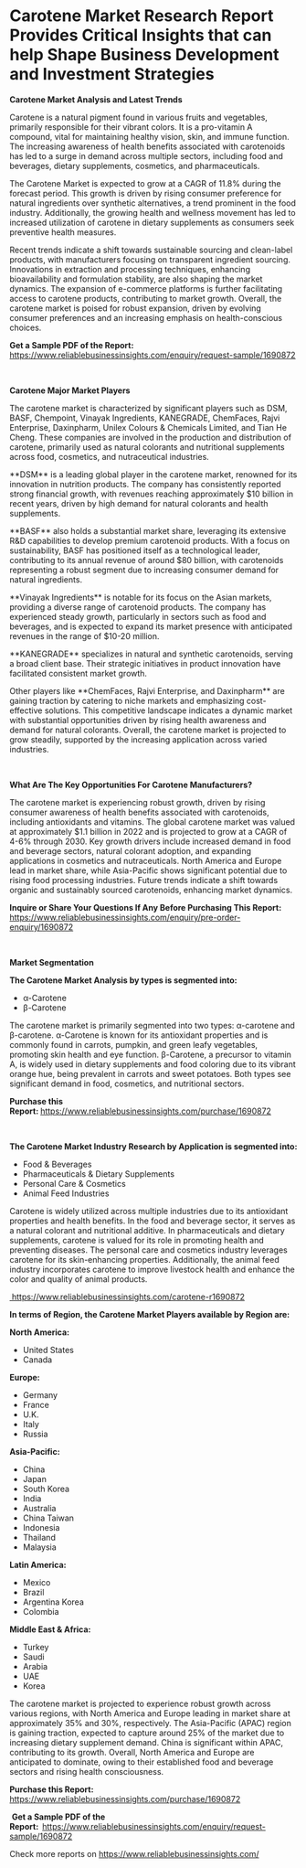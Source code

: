 <p><h1>Carotene Market Research Report Provides Critical Insights that can help Shape Business Development and Investment Strategies</h1></p><p><strong>Carotene Market Analysis and Latest Trends</strong></p>
<p><p>Carotene is a natural pigment found in various fruits and vegetables, primarily responsible for their vibrant colors. It is a pro-vitamin A compound, vital for maintaining healthy vision, skin, and immune function. The increasing awareness of health benefits associated with carotenoids has led to a surge in demand across multiple sectors, including food and beverages, dietary supplements, cosmetics, and pharmaceuticals.</p><p>The Carotene Market is expected to grow at a CAGR of 11.8% during the forecast period. This growth is driven by rising consumer preference for natural ingredients over synthetic alternatives, a trend prominent in the food industry. Additionally, the growing health and wellness movement has led to increased utilization of carotene in dietary supplements as consumers seek preventive health measures.</p><p>Recent trends indicate a shift towards sustainable sourcing and clean-label products, with manufacturers focusing on transparent ingredient sourcing. Innovations in extraction and processing techniques, enhancing bioavailability and formulation stability, are also shaping the market dynamics. The expansion of e-commerce platforms is further facilitating access to carotene products, contributing to market growth. Overall, the carotene market is poised for robust expansion, driven by evolving consumer preferences and an increasing emphasis on health-conscious choices.</p></p>
<p><strong>Get a Sample PDF of the Report:&nbsp;</strong> <a href="https://www.reliablebusinessinsights.com/enquiry/request-sample/1690872?utm_campaign=3499&utm_medium=2&utm_source=Github&utm_content=ia&utm_term=31032025&utm_id=carotene">https://www.reliablebusinessinsights.com/enquiry/request-sample/1690872</a></p>
<p>&nbsp;</p>
<p><strong>Carotene Major Market Players</strong></p>
<p><p>The carotene market is characterized by significant players such as DSM, BASF, Chempoint, Vinayak Ingredients, KANEGRADE, ChemFaces, Rajvi Enterprise, Daxinpharm, Unilex Colours & Chemicals Limited, and Tian He Cheng. These companies are involved in the production and distribution of carotene, primarily used as natural colorants and nutritional supplements across food, cosmetics, and nutraceutical industries.</p><p>**DSM** is a leading global player in the carotene market, renowned for its innovation in nutrition products. The company has consistently reported strong financial growth, with revenues reaching approximately $10 billion in recent years, driven by high demand for natural colorants and health supplements.</p><p>**BASF** also holds a substantial market share, leveraging its extensive R&D capabilities to develop premium carotenoid products. With a focus on sustainability, BASF has positioned itself as a technological leader, contributing to its annual revenue of around $80 billion, with carotenoids representing a robust segment due to increasing consumer demand for natural ingredients.</p><p>**Vinayak Ingredients** is notable for its focus on the Asian markets, providing a diverse range of carotenoid products. The company has experienced steady growth, particularly in sectors such as food and beverages, and is expected to expand its market presence with anticipated revenues in the range of $10-20 million.</p><p>**KANEGRADE** specializes in natural and synthetic carotenoids, serving a broad client base. Their strategic initiatives in product innovation have facilitated consistent market growth.</p><p>Other players like **ChemFaces, Rajvi Enterprise, and Daxinpharm** are gaining traction by catering to niche markets and emphasizing cost-effective solutions. This competitive landscape indicates a dynamic market with substantial opportunities driven by rising health awareness and demand for natural colorants. Overall, the carotene market is projected to grow steadily, supported by the increasing application across varied industries.</p></p>
<p>&nbsp;</p>
<p><strong>What Are The Key Opportunities For Carotene Manufacturers?</strong></p>
<p><p>The carotene market is experiencing robust growth, driven by rising consumer awareness of health benefits associated with carotenoids, including antioxidants and vitamins. The global carotene market was valued at approximately $1.1 billion in 2022 and is projected to grow at a CAGR of 4-6% through 2030. Key growth drivers include increased demand in food and beverage sectors, natural colorant adoption, and expanding applications in cosmetics and nutraceuticals. North America and Europe lead in market share, while Asia-Pacific shows significant potential due to rising food processing industries. Future trends indicate a shift towards organic and sustainably sourced carotenoids, enhancing market dynamics.</p></p>
<p><strong>Inquire or Share Your Questions If Any Before Purchasing This Report:</strong> <a href="https://www.reliablebusinessinsights.com/enquiry/pre-order-enquiry/1690872?utm_campaign=3499&utm_medium=2&utm_source=Github&utm_content=ia&utm_term=31032025&utm_id=carotene">https://www.reliablebusinessinsights.com/enquiry/pre-order-enquiry/1690872</a></p>
<p>&nbsp;</p>
<p><strong>Market Segmentation</strong></p>
<p><strong>The Carotene Market Analysis by types is segmented into:</strong></p>
<p><ul><li>α-Carotene</li><li>β-Carotene</li></ul></p>
<p><p>The carotene market is primarily segmented into two types: α-carotene and β-carotene. α-Carotene is known for its antioxidant properties and is commonly found in carrots, pumpkin, and green leafy vegetables, promoting skin health and eye function. β-Carotene, a precursor to vitamin A, is widely used in dietary supplements and food coloring due to its vibrant orange hue, being prevalent in carrots and sweet potatoes. Both types see significant demand in food, cosmetics, and nutritional sectors.</p></p>
<p><strong>Purchase this Report:&nbsp;</strong><a href="https://www.reliablebusinessinsights.com/purchase/1690872?utm_campaign=3499&utm_medium=2&utm_source=Github&utm_content=ia&utm_term=31032025&utm_id=carotene">https://www.reliablebusinessinsights.com/purchase/1690872</a></p>
<p>&nbsp;</p>
<p><strong>The Carotene Market Industry Research by Application is segmented into:</strong></p>
<p><ul><li>Food & Beverages</li><li>Pharmaceuticals & Dietary Supplements</li><li>Personal Care & Cosmetics</li><li>Animal Feed Industries</li></ul></p>
<p><p>Carotene is widely utilized across multiple industries due to its antioxidant properties and health benefits. In the food and beverage sector, it serves as a natural colorant and nutritional additive. In pharmaceuticals and dietary supplements, carotene is valued for its role in promoting health and preventing diseases. The personal care and cosmetics industry leverages carotene for its skin-enhancing properties. Additionally, the animal feed industry incorporates carotene to improve livestock health and enhance the color and quality of animal products.</p></p>
<p><a href="https://www.reliablebusinessinsights.com/carotene-r1690872?utm_campaign=3499&utm_medium=2&utm_source=Github&utm_content=ia&utm_term=31032025&utm_id=carotene">&nbsp;https://www.reliablebusinessinsights.com/carotene-r1690872</a></p>
<p><strong>In terms of Region, the Carotene Market Players available by Region are:</strong></p>
<p>
    <p> <strong> North America: </strong>
        <ul>
            <li>United States</li>
            <li>Canada</li>
        </ul>
        </p> 
    <p> <strong> Europe: </strong>
        <ul>
            <li>Germany</li>
            <li>France</li>
            <li>U.K.</li>
            <li>Italy</li>
            <li>Russia</li>
        </ul>
        </p> 
    <p> <strong> Asia-Pacific: </strong>
        <ul>
            <li>China</li>
            <li>Japan</li>
            <li>South Korea</li>
            <li>India</li>
            <li>Australia</li>
            <li>China Taiwan</li>
            <li>Indonesia</li>
            <li>Thailand</li>
            <li>Malaysia</li>
        </ul>
        </p> 
    <p> <strong> Latin America: </strong>
        <ul>
            <li>Mexico</li>
            <li>Brazil</li>
            <li>Argentina Korea</li>
            <li>Colombia</li>
        </ul>
        </p> 
    <p> <strong> Middle East & Africa: </strong>
        <ul>
            <li>Turkey</li>
            <li>Saudi</li>
            <li>Arabia</li>
            <li>UAE</li>
            <li>Korea</li>
        </ul>
    </p>
    </p>
<p><p>The carotene market is projected to experience robust growth across various regions, with North America and Europe leading in market share at approximately 35% and 30%, respectively. The Asia-Pacific (APAC) region is gaining traction, expected to capture around 25% of the market due to increasing dietary supplement demand. China is significant within APAC, contributing to its growth. Overall, North America and Europe are anticipated to dominate, owing to their established food and beverage sectors and rising health consciousness.</p></p>
<p><strong>Purchase this Report: </strong><a href="https://www.reliablebusinessinsights.com/purchase/1690872?utm_campaign=3499&utm_medium=2&utm_source=Github&utm_content=ia&utm_term=31032025&utm_id=carotene">https://www.reliablebusinessinsights.com/purchase/1690872</a></p>
<p>&nbsp;<strong>Get a Sample PDF of the Report:&nbsp;&nbsp;</strong><a href="https://www.reliablebusinessinsights.com/enquiry/request-sample/1690872?utm_campaign=3499&utm_medium=2&utm_source=Github&utm_content=ia&utm_term=31032025&utm_id=carotene">https://www.reliablebusinessinsights.com/enquiry/request-sample/1690872</a></p>
<p><strong></strong></p>
<p>Check more reports on <a href="https://www.reliablebusinessinsights.com/?utm_campaign=3499&utm_medium=2&utm_source=Github&utm_content=ia&utm_term=31032025&utm_id=carotene">https://www.reliablebusinessinsights.com/</a></p>